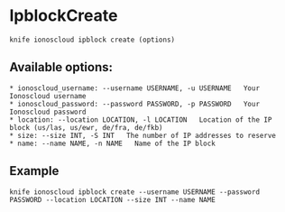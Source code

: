 # IpblockCreate



    knife ionoscloud ipblock create (options)


## Available options:

```
* ionoscloud_username: --username USERNAME, -u USERNAME   Your Ionoscloud username
* ionoscloud_password: --password PASSWORD, -p PASSWORD   Your Ionoscloud password
* location: --location LOCATION, -l LOCATION   Location of the IP block (us/las, us/ewr, de/fra, de/fkb)
* size: --size INT, -S INT   The number of IP addresses to reserve
* name: --name NAME, -n NAME   Name of the IP block
```

## Example

    knife ionoscloud ipblock create --username USERNAME --password PASSWORD --location LOCATION --size INT --name NAME
